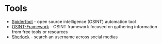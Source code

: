 # Tools

- [Spiderfoot](https://github.com/smicallef/spiderfoot) - open source intelligence (OSINT) automation tool
- [OSINT-Framework](https://github.com/lockfale/OSINT-Framework) - OSINT framework focused on gathering information from free tools or resources
- [Sherlock](https://github.com/sherlock-project/sherlock) - search an username across social medias
